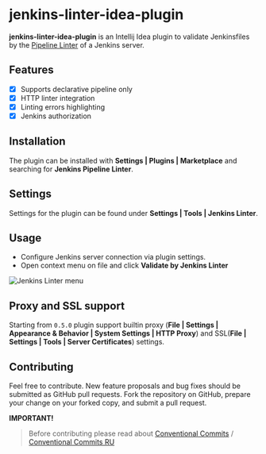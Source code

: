 # jenkins-linter-idea-plugin

<!-- Plugin description -->
**jenkins-linter-idea-plugin** is an Intellij Idea plugin to validate Jenkinsfiles by 
the [Pipeline Linter](https://www.jenkins.io/doc/book/pipeline/development/#linter) of a Jenkins server.


## Features

- [x] Supports declarative pipeline only
- [x] HTTP linter integration
- [x] Linting errors highlighting
- [x] Jenkins authorization  

## Installation

The plugin can be installed with **Settings | Plugins | Marketplace** and searching for **Jenkins Pipeline Linter**.

## Settings

Settings for the plugin can be found under **Settings | Tools | Jenkins Linter**.


## Usage

- Configure Jenkins server connection via plugin settings.
- Open context menu on file and click **Validate by Jenkins Linter**

<!-- Plugin description end -->

![Jenkins Linter menu](images/menu.png)

## Proxy and SSL support
Starting from `0.5.0` plugin support builtin proxy (**File | Settings | Appearance & Behavior | System Settings | HTTP Proxy**) and SSL(**File | Settings | Tools | Server Certificates**) settings. 

## Contributing

Feel free to contribute.
New feature proposals and bug fixes should be submitted as GitHub pull requests.
Fork the repository on GitHub, prepare your change on your forked copy, and submit a pull request.

**IMPORTANT!**
>Before contributing please read about [Conventional Commits](https://www.conventionalcommits.org/en/v1.0.0-beta.2/) / [Conventional Commits RU](https://www.conventionalcommits.org/ru/v1.0.0-beta.2/)

